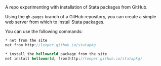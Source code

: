 A repo experimenting with installation of Stata packages from GitHub.

Using the `gh-pages` branch of a GitHub repository, you can create a simple web server from which to install Stata packages.

You can use the following commands:

```Stata
* net from the site
net from http://leeper.github.io/statapkg

* install the helloworld package from the site
net install helloworld, from(http://leeper.github.io/statapkg)
```
